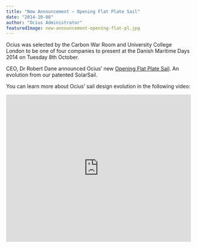 ```yaml
---
title: "New Announcement – Opening Flat Plate Sail"
date: "2014-10-08"
author: "Ocius Administrator"
featuredImage: new-announcement-opening-flat-pl.jpg
---
```


Ocius was selected by the Carbon War Room and University College London to be one of four companies to present at the Danish Maritime Days 2014 on Tuesday 8th October.

CEO, Dr Robert Dane announced Ocius’ new <span style="color: #3366ff;">[Opening Flat Plate Sail](https://ocius.com.au/shipping/opening-wing-sails/)</span>. An evolution from our patented SolarSail.

You can learn more about Ocius’ sail design evolution in the following video:

<iframe src="https://www.youtube.com/embed/GNi6ofYgZN0?feature=oembed" allowfullscreen="" width="100%" height="400" frameborder="0"></iframe>
